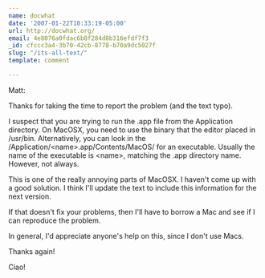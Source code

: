 ```yaml
---
name: docwhat
date: '2007-01-22T10:33:19-05:00'
url: http://docwhat.org/
email: 4e8076a0fdac6b8f284d8b316efdf7f3
_id: cfccc3a4-3b70-42cb-8778-b70a9dc5027f
slug: "/its-all-text/"
template: comment

---
```


Matt:

Thanks for taking the time to report the problem (and the text typo).

I suspect that you are trying to run the .app file from the Application directory.  On MacOSX, you need to use the binary that the editor placed in /usr/bin.  Alternatively, you can look in the /Application/&lt;name&gt;.app/Contents/MacOS/ for an executable.  Usually the name of the executable is &lt;name&gt;, matching the .app directory name.  However, not always.

This is one of the really annoying parts of MacOSX.  I haven't come up with a good solution.  I think I'll update the text to include this information for the next version.

If that doesn't fix your problems, then I'll have to borrow a Mac and see if I can reproduce the problem.

In general, I'd appreciate anyone's help on this, since I don't use Macs.

Thanks again!

Ciao!


